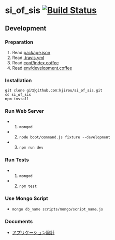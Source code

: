 si_of_sis [![Build Status](https://travis-ci.org/kjirou/si_of_sis.svg?branch=master)](https://travis-ci.org/kjirou/si_of_sis)
=========


## Development

### Preparation
1. Read [package.json](./package.json)
2. Read [.travis.yml](./.travis.yml)
4. Read [conf/index.coffee](./conf/index.coffee)
3. Read [env/development.coffee](./env/development.coffee)

### Installation
```
git clone git@github.com:kjirou/si_of_sis.git
cd si_of_sis
npm install
```

### Run Web Server
- 1. `mongod`
- 2. `node boot/command.js fixture --development`
- 3. `npm run dev`

### Run Tests
- 1. `mongod`
- 2. `npm test`

### Use Mongo Script
- `mongo db_name scripts/mongo/script_name.js`

### Documents
- [アプリケーション設計](./doc/application-design.md)
